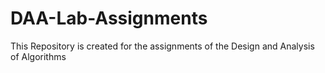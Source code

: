 # DAA-Lab-Assignments
This Repository is created for the assignments of the Design and Analysis of Algorithms

